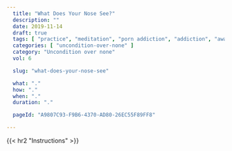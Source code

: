 ```yaml
---
  title: "What Does Your Nose See?"
  description: ""
  date: 2019-11-14
  draft: true
  tags: [ "practice", "meditation", "porn addiction", "addiction", "awareness", "awareness exercises", "perspective", "nofap", "neverfap", "neverfap deluxe" ]
  categories: [ "uncondition-over-none" ]
  category: "Uncondition over none"
  vol: 6

  slug: "what-does-your-nose-see"

  what: "."
  how: "."
  when: "."
  duration: "."

  pageId: "A9807C93-F9B6-4370-AD80-26EC55F89FF8"

---
```


<!-- {{< hr2 "Context" >}} -->



{{< hr2 "Instructions" >}}


<!--
{{< hr2 "Additional Resources" >}}  -->

<!-- maybe link to other  -->

